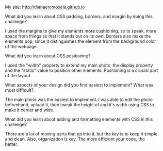 My site: http://dianaeromosele.github.io

What did you learn about CSS padding, borders, and margin by doing this challenge?

I used the margins to give my elements more cushioning, so to speak, more space from things so that it stands out on its own. Borders also make the elements pop, since it distinguishes the element from the background color of the webpage. 


What did you learn about CSS positioning?

I used the "width" property to extend my main photo, the display property and the "static" value to position other elements.
Positioning is a crucial part of the layout. 


What aspects of your design did you find easiest to implement? What was most difficult?

The main photo was the easiest to implement. I was able to edit the photo beforehand, upload it, then tweak the height of and it's width using CSS to make it center and wide.

What did you learn about adding and formatting elements with CSS in this challenge?

There are a lot of moving parts that go into it, but the key is to keep it simple and clean. Also, organization is key. The more efficient your code, the better. 